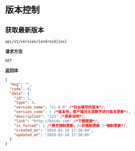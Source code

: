 # 版本控制

## 获取最新版本

`api/v1/version/{android|ios}`

**请求方法**

`GET`

**返回体**

```json
{
  "msg": "",
  "code": 0,
  "data": {
    "id": 1,
    "type": 0,
    "version_name": "v1.0.0" /*后台填写的版本*/,
    "version_code": 1 /*版本号，客户端对比该数字进行版本更新*/,
    "description": "123" /*更新说明*/,
    "link": "http://baidu.com" /*下载链接*/,
    "is_forced": 1 /*是否强制更新，0-非强制更新 1-强制更新*/,
    "created_at": "2019-02-18 17:38:04",
    "updated_at": "2019-02-18 17:38:05"
  }
}
```
